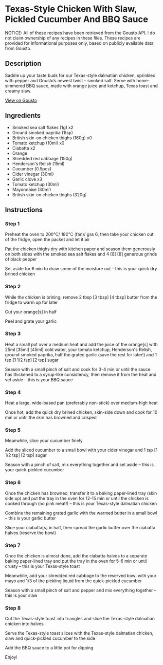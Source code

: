# Texas-Style Chicken With Slaw, Pickled Cucumber And BBQ Sauce

NOTICE: All of these recipes have been retrieved from the Gousto API. I do not claim ownership of any recipes in these files. These recipes are provided for informational purposes only, based on publicly available data from Gousto.

## Description

Saddle up your taste buds for our Texas-style dalmatian chicken, sprinkled with pepper and Gousto’s newest twist – smoked salt. Serve with home-simmered BBQ sauce, made with orange juice and ketchup, Texas toast and creamy slaw. 

[View on Gousto](https://www.gousto.co.uk/recipes/cookbook/texas-style-chicken-with-slaw-pickled-cucumber-and-bbq-sauce)

## Ingredients

- Smoked sea salt flakes (1g) x2
- Ground smoked paprika (1tsp)
- British skin-on chicken thighs (160g) x0
- Tomato ketchup (10ml) x0
- Ciabatta x2
- Orange
- Shredded red cabbage (150g)
- Henderson's Relish (15ml)
- Cucumber (0.5pcs)
- Cider vinegar (30ml)
- Garlic clove x3
- Tomato ketchup (30ml)
- Mayonnaise (30ml)
- British skin-on chicken thighs (320g)

## Instructions


### Step 1

Preheat the oven to 200°C/ 180°C (fan)/ gas 6, then take your chicken out of the fridge, open the packet and let it air

Pat the chicken thighs dry with kitchen paper and season them generously on both sides with the smoked sea salt flakes and 4 <span class="text-purple">[6]</span> <span class="text-danger">[8]</span> generous grinds of black pepper

Set aside for 6 min to draw some of the moisture out – this is your quick dry brined chicken


### Step 2

While the chicken is brining, remove 2 tbsp<span class="text-purple"> [3 tbsp]</span><span class="text-danger"> [4 tbsp]</span> butter from the fridge to warm up for later

Cut your orange[s] in half

Peel and grate your garlic


### Step 3

Heat a small pot over a medium heat and add the juice of the orange[s] with 25ml <span class="text-purple">[35ml]</span> <span class="text-danger">[45ml]</span> cold water, your tomato ketchup, Henderson's Relish, ground smoked paprika, half the grated garlic (save the rest for later!) and 1 tsp<span class="text-purple"> [1 1/2 tsp]</span> <span class="text-danger">[2 tsp]</span> sugar

Season with a small pinch of salt and cook for 3-4 min or until the sauce has thickened to a syrup-like consistency, then remove it from the heat and set aside – this is your BBQ sauce


### Step 4

Heat a large, wide-based pan (preferably non-stick) over medium-high heat

Once hot, add the quick dry brined chicken, skin-side down and cook for 10 min or until the skin has browned and crisped


### Step 5

Meanwhile, slice your cucumber finely

Add the sliced cucumber to a small bowl with your cider vinegar and 1 tsp <span class="text-purple">[1 1/2 tsp]</span> <span class="text-danger">[2 tsp]</span> sugar

Season with a pinch of salt, mix everything together and set aside – this is your quick-pickled cucumber


### Step 6

Once the chicken has browned, transfer it to a baking paper-lined tray (skin side up) and put the tray in the oven for 12-15 min or until the chicken is cooked through (no pink meat!) – this is your Texas-style dalmatian chicken

Combine the remaining grated garlic with the warmed butter in a small bowl – this is your garlic butter

Slice your ciabatta[s] in half, then spread the garlic butter over the ciabatta halves (reserve the bowl)


### Step 7

Once the chicken is almost done, add the ciabatta halves to a separate baking paper-lined tray and put the tray in the oven for 5-6 min or until crusty – this is your Texas-style toast

Meanwhile, add your shredded red cabbage to the reserved bowl with your mayo and 1/3 of the pickling liquid from the quick-pickled cucumber

Season with a small pinch of salt and pepper and mix everything together – this is your slaw

### Step 8

Cut the Texas-style toast into triangles and slice the Texas-style dalmatian chicken into halves

Serve the Texas-style toast slices with the Texas-style dalmatian chicken, slaw and quick-pickled cucumber to the side

Add the BBQ sauce to a little pot for dipping

Enjoy!


